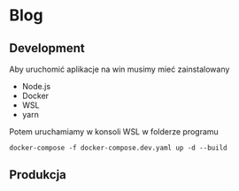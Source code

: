 # Blog

## Development
Aby uruchomić aplikacje na win musimy mieć zainstalowany
- Node.js
- Docker
- WSL
- yarn

Potem uruchamiamy w konsoli WSL w folderze programu
```
docker-compose -f docker-compose.dev.yaml up -d --build
```

## Produkcja